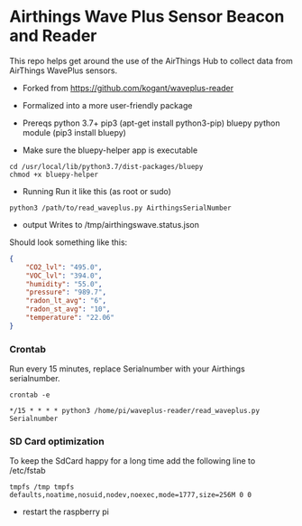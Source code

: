# Airthings Wave Plus Sensor Beacon and Reader
This repo helps get around the use of the AirThings Hub to collect data from AirThings WavePlus sensors.

* Forked from https://github.com/kogant/waveplus-reader
* Formalized into a more user-friendly package


* Prereqs
python 3.7+
pip3 (apt-get install python3-pip)
bluepy python module (pip3 install bluepy)

* Make sure the bluepy-helper app is executable<br/>
```shell
cd /usr/local/lib/python3.7/dist-packages/bluepy
chmod +x bluepy-helper
```


* Running
Run it like this (as root or sudo)
```shell
python3 /path/to/read_waveplus.py AirthingsSerialNumber
```
* output
Writes to /tmp/airthingswave.status.json

Should look something like this:

```json
{
    "CO2_lvl": "495.0",
    "VOC_lvl": "394.0",
    "humidity": "55.0",
    "pressure": "989.7",
    "radon_lt_avg": "6",
    "radon_st_avg": "10",
    "temperature": "22.06"
}
```

### Crontab
Run every 15 minutes, replace Serialnumber with your Airthings serialnumber.<br/>
```shell
crontab -e
```
```shell
*/15 * * * * python3 /home/pi/waveplus-reader/read_waveplus.py Serialnumber
```

### SD Card optimization	
To keep the SdCard happy for a long time add the following line to /etc/fstab<br/>
```shell
tmpfs /tmp tmpfs defaults,noatime,nosuid,nodev,noexec,mode=1777,size=256M 0 0
```

- restart the raspberry pi
